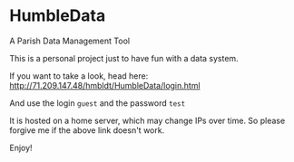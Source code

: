 # HumbleData
A Parish Data Management Tool

This is a personal project just to have fun with a data system.

If you want to take a look, head here: http://71.209.147.48/hmbldt/HumbleData/login.html

And use the login `guest` and the password `test` 

It is hosted on a home server, which may change IPs over time. So please forgive me if the above link doesn't work.

Enjoy!

